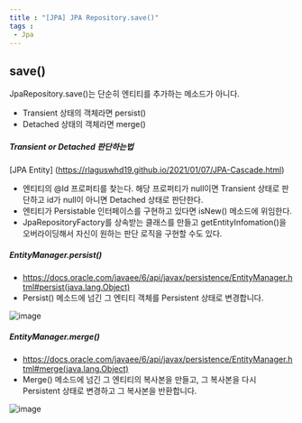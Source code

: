 ```yaml
---
title : "[JPA] JPA Repository.save()"
tags : 
 - Jpa
---
```




## save()

JpaRepository.save()는 단순히 엔티티를 추가하는 메소드가 아니다. 

* Transient 상태의 객체라면 persist()
* Detached 상태의 객체라면 merge()



##### Transient or Detached 판단하는법

[JPA Entity] (https://rlaguswhd19.github.io/2021/01/07/JPA-Cascade.html)

* 엔티티의 @Id 프로퍼티를 찾는다. 해당 프로퍼티가 null이면 Transient 상태로 판단하고 id가 null이 아니면 Detached 상태로 판단한다.
* 엔티티가 Persistable 인터페이스를 구현하고 있다면 isNew() 메소드에 위임한다.
* JpaRepositoryFactory를 상속받는 클래스를 만들고 getEntityInfomation()을 오버라이딩해서 자신이 원하는 판단 로직을 구현할 수도 있다.



##### EntityManager.persist()

* https://docs.oracle.com/javaee/6/api/javax/persistence/EntityManager.html#persist(java.lang.Object)
* Persist() 메소드에 넘긴 그 엔티티 객체를 Persistent 상태로 변경합니다.

![image](https://user-images.githubusercontent.com/46040824/168997335-8ec59f72-ddf2-436f-9779-eaf18266810f.png)



##### EntityManager.merge()

* https://docs.oracle.com/javaee/6/api/javax/persistence/EntityManager.html#merge(java.lang.Object)
* Merge() 메소드에 넘긴 그 엔티티의 복사본을 만들고, 그 복사본을 다시 Persistent 상태로 변경하고 그 복사본을 반환합니다.

![image](https://user-images.githubusercontent.com/46040824/168997377-c99c60ff-cf23-498a-8397-e5617a471a57.png)

